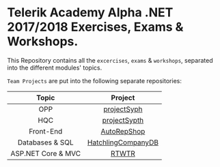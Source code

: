# Telerik Academy Alpha .NET 2017/2018 Exercises, Exams & Workshops.

This Repository contains all the `excercises`, `exams` & `workshops`, separated into the different modules' topics.

`Team Projects` are put into the following separate repositories:

| Topic | Project |
|:-----:|:-------:|
|  OPP  |[projectSyph](https://github.com/projectSyph/projectSyph)|
|  HQC  |[projectSypth](https://github.com/projectSyph/projectSyph/tree/Syph_Remastered_SV_Branch)|
|  Front-End  |[AutoRepShop](https://github.com/AutoRepShop/AutoRepShop)|
|Databases & SQL|[HatchlingCompanyDB](https://github.com/TheHandsomeDucks/HatchlingCompanyDB)|
|ASP.<span>NET Core & MVC|[RTWTR](https://github.com/RTWTR/RTWTR)|